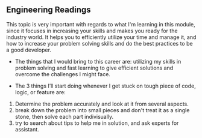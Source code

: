 ## Engineering Readings
This topic is very important with regards to what I'm learning in this module, since it focuses in increasing your skills and makes you ready for the industry world. It helps you to efficiently utilize your time and manage it, and how to increase your problem solving skills and do the best practices to be a good developer.

- The things that I would bring to this career are: utilizing my skills in problem solving and fast learning to give efficient solutions and overcome the challenges I might face.

- The 3 things I’ll start doing whenever I get stuck on tough piece of code, logic, or feature are: 
1. Determine the problem accurately and look at it from several aspects.
2. break down the problem into small pieces and don't treat it as a single stone, then solve each part indivisually.
3. try to search about tips to help me in solution, and ask experts for assistant.
